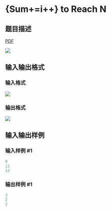 # {Sum+=i++} to Reach N

## 题目描述

[problemUrl]: https://uva.onlinejudge.org/index.php?option=com_onlinejudge&Itemid=8&category=14&page=show_problem&problem=1231

[PDF](https://uva.onlinejudge.org/external/102/p10290.pdf)

![](https://cdn.luogu.com.cn/upload/vjudge_pic/UVA10290/e0497ef28976279606d17e94ac5a8a61216dc85b.png)

## 输入输出格式

### 输入格式

![](https://cdn.luogu.com.cn/upload/vjudge_pic/UVA10290/b57a0c34b4d894efbf80b877af5420c0fa913668.png)

### 输出格式

![](https://cdn.luogu.com.cn/upload/vjudge_pic/UVA10290/cafacee125e358e968221c363612ab4e9136b45a.png)

## 输入输出样例

### 输入样例 #1

```cpp
9
11
12
```


### 输出样例 #1

```cpp
3
2
2
```


